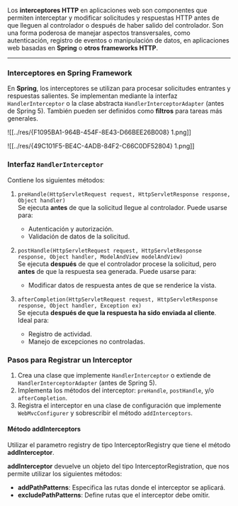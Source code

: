 Los **interceptores HTTP** en aplicaciones web son componentes que permiten interceptar y modificar solicitudes y respuestas HTTP antes de que lleguen al controlador o después de haber salido del controlador. Son una forma poderosa de manejar aspectos transversales, como autenticación, registro de eventos o manipulación de datos, en aplicaciones web basadas en **Spring** o **otros frameworks HTTP**.

---

### **Interceptores en Spring Framework**

En **Spring**, los interceptores se utilizan para procesar solicitudes entrantes y respuestas salientes. Se implementan mediante la interfaz `HandlerInterceptor` o la clase abstracta `HandlerInterceptorAdapter` (antes de Spring 5). También pueden ser definidos como **filtros** para tareas más generales.


![[../res/{F1095BA1-964B-454F-8E43-D66BEE26B008} 1.png]]

![[../res/{49C101F5-BE4C-4ADB-84F2-C66C0DF52804} 1.png]]

### **Interfaz `HandlerInterceptor`**

Contiene los siguientes métodos:

1. `preHandle(HttpServletRequest request, HttpServletResponse response, Object handler)`  
    Se ejecuta **antes** de que la solicitud llegue al controlador. Puede usarse para:
    
    - Autenticación y autorización.
    - Validación de datos de la solicitud.
2. `postHandle(HttpServletRequest request, HttpServletResponse response, Object handler, ModelAndView modelAndView)`  
    Se ejecuta **después** de que el controlador procese la solicitud, pero **antes** de que la respuesta sea generada. Puede usarse para:
    
    - Modificar datos de respuesta antes de que se renderice la vista.
3. `afterCompletion(HttpServletRequest request, HttpServletResponse response, Object handler, Exception ex)`  
    Se ejecuta **después de que la respuesta ha sido enviada al cliente**. Ideal para:
    
    - Registro de actividad.
    - Manejo de excepciones no controladas.



### **Pasos para Registrar un Interceptor**

1. Crea una clase que implemente `HandlerInterceptor` o extiende de `HandlerInterceptorAdapter` (antes de Spring 5).
2. Implementa los métodos del interceptor: `preHandle`, `postHandle`, y/o `afterCompletion`.
3. Registra el interceptor en una clase de configuración que implemente `WebMvcConfigurer` y sobrescribir el método `addInterceptors`.

#### Método addInterceptors

Utilizar el parametro registry de tipo InterceptorRegistry que tiene el método **addInterceptor**.

**addInterceptor** devuelve un objeto del tipo InterceptorRegistration, que nos permite utilizar los siguientes métodos:

- **addPathPatterns**: Especifica las rutas donde el interceptor se aplicará.
- **excludePathPatterns**: Define rutas que el interceptor debe omitir.

